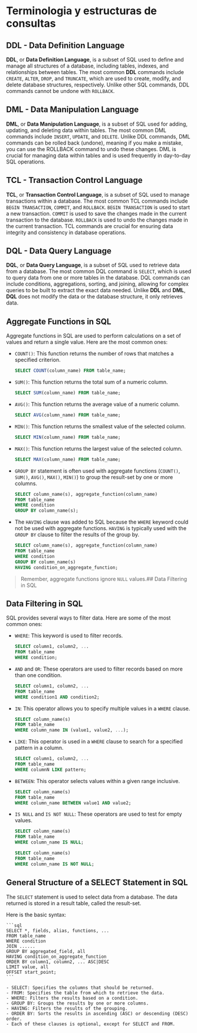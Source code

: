 
# Terminologia y estructuras de consultas

## DDL - Data Definition Language

__DDL__, or __Data Definition Language__, is a subset of SQL used to define and manage all structures of a database, including tables, indexes, and relationships between tables. The most common __DDL__ commands include `CREATE`, `ALTER`, `DROP`, and `TRUNCATE`, which are used to create, modify, and delete database structures, respectively. Unlike other SQL commands, DDL commands cannot be undone with `ROLLBACK`.

## DML - Data Manipulation Language

__DML__, or __Data Manipulation Language__, is a subset of SQL used for adding, updating, and deleting data within tables. The most common DML commands include `INSERT`, `UPDATE`, and `DELETE`. Unlike DDL commands, DML commands can be rolled back (undone), meaning if you make a mistake, you can use the ROLLBACK command to undo these changes. DML is crucial for managing data within tables and is used frequently in day-to-day SQL operations.

## TCL - Transaction Control Language

__TCL__, or __Transaction Control Language__, is a subset of SQL used to manage transactions within a database. The most common TCL commands include `BEGIN TRANSACTION`, `COMMIT`, and ``ROLLBACK``. `BEGIN TRANSACTION` is used to start a new transaction. `COMMIT` is used to save the changes made in the current transaction to the database. `ROLLBACK` is used to undo the changes made in the current transaction. TCL commands are crucial for ensuring data integrity and consistency in database operations.

## DQL - Data Query Language
__DQL__, or __Data Query Language__, is a subset of SQL used to retrieve data from a database. The most common DQL command is `SELECT`, which is used to query data from one or more tables in the database. DQL commands can include conditions, aggregations, sorting, and joining, allowing for complex queries to be built to extract the exact data needed. Unlike __DDL__ and __DML__, __DQL__ does not modify the data or the database structure, it only retrieves data.

## Aggregate Functions in SQL

Aggregate functions in SQL are used to perform calculations on a set of values and return a single value. Here are the most common ones:

- `COUNT()`: This function returns the number of rows that matches a specified criterion.

    ```sql
    SELECT COUNT(column_name) FROM table_name;
    ```

- `SUM()`: This function returns the total sum of a numeric column.

    ```sql
    SELECT SUM(column_name) FROM table_name;
    ```

- `AVG()`: This function returns the average value of a numeric column.

    ```sql
    SELECT AVG(column_name) FROM table_name;
    ```

- `MIN()`: This function returns the smallest value of the selected column.

    ```sql
    SELECT MIN(column_name) FROM table_name;
    ```

- `MAX()`: This function returns the largest value of the selected column.

    ```sql
    SELECT MAX(column_name) FROM table_name;
    ```

- `GROUP BY` statement is often used with aggregate functions (`COUNT()`, `SUM()`, `AVG()`, `MAX()`, `MIN()`) to group the result-set by one or more columns.

    ```sql
    SELECT column_name(s), aggregate_function(column_name)
    FROM table_name
    WHERE condition
    GROUP BY column_name(s);
    ```
- The `HAVING` clause was added to SQL because the `WHERE` keyword could not be used with aggregate functions. `HAVING` is typically used with the `GROUP BY` clause to filter the results of the group by.

    ```sql
    SELECT column_name(s), aggregate_function(column_name)
    FROM table_name
    WHERE condition
    GROUP BY column_name(s)
    HAVING condition_on_aggregate_function;
    ```

>Remember, aggregate functions ignore `NULL` values.## Data Filtering in SQL

## Data Filtering in SQL
SQL provides several ways to filter data. Here are some of the most common ones:

- `WHERE`: This keyword is used to filter records.

    ```sql
    SELECT column1, column2, ...
    FROM table_name
    WHERE condition;
    ```

- `AND` and `OR`: These operators are used to filter records based on more than one condition.

    ```sql
    SELECT column1, column2, ...
    FROM table_name
    WHERE condition1 AND condition2;
    ```

- `IN`: This operator allows you to specify multiple values in a `WHERE` clause.

    ```sql
    SELECT column_name(s)
    FROM table_name
    WHERE column_name IN (value1, value2, ...);
    ```

- `LIKE`: This operator is used in a `WHERE` clause to search for a specified pattern in a column.

    ```sql
    SELECT column1, column2, ...
    FROM table_name
    WHERE columnN LIKE pattern;
    ```

- `BETWEEN`: This operator selects values within a given range inclusive.

    ```sql
    SELECT column_name(s)
    FROM table_name
    WHERE column_name BETWEEN value1 AND value2;
    ```

- `IS NULL` and `IS NOT NULL`: These operators are used to test for empty values.

    ```sql
    SELECT column_name(s)
    FROM table_name
    WHERE column_name IS NULL;
    ```

    ```sql
    SELECT column_name(s)
    FROM table_name
    WHERE column_name IS NOT NULL;
    ```

## General Structure of a SELECT Statement in SQL

The `SELECT` statement is used to select data from a database. The data returned is stored in a result table, called the result-set.

Here is the basic syntax:

    ```sql
    SELECT *, fields, alias, functions, ...
    FROM table_name
    WHERE condition
    JOIN ......
    GROUP BY aggregated_field, all
    HAVING condition_on_aggregate_function
    ORDER BY column1, column2, ... ASC|DESC
    LIMIT value, all
    OFFSET start_point;
    ```

    - SELECT: Specifies the columns that should be returned.
    - FROM: Specifies the table from which to retrieve the data.
    - WHERE: Filters the results based on a condition.
    - GROUP BY: Groups the results by one or more columns.
    - HAVING: Filters the results of the grouping.
    - ORDER BY: Sorts the results in ascending (ASC) or descending (DESC) order.
    - Each of these clauses is optional, except for SELECT and FROM.